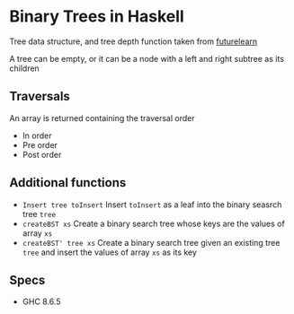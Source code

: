 # Binary Trees in Haskell
Tree data structure, and tree depth function taken from [futurelearn](https://www.futurelearn.com/your-courses)

A tree can be empty, or it can be a node with a left and right subtree as its children

## Traversals
An array is returned containing the traversal order
* In order
* Pre order
* Post order

## Additional functions
* `Insert tree toInsert` Insert `toInsert` as a leaf into the binary seasrch tree `tree`
* `createBST xs` Create a binary search tree whose keys are the values of array `xs`
* `createBST' tree xs` Create a binary search tree given an existing tree `tree` and insert the values of array `xs` as its key

## Specs
* GHC 8.6.5